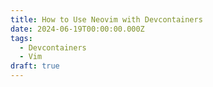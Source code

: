 ```yaml
---
title: How to Use Neovim with Devcontainers
date: 2024-06-19T00:00:00.000Z
tags:
  - Devcontainers
  - Vim
draft: true
---
```



